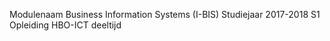 
Modulenaam  Business Information Systems (I-BIS)
Studiejaar  2017-2018 S1
Opleiding   HBO-ICT deeltijd